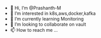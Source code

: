 - 👋 Hi, I’m @Prashanth-M
- 👀 I’m interested in k8s,aws,docker,kafka
- 🌱 I’m currently learning Monitoring
- 💞️ I’m looking to collaborate on vault
- 📫 How to reach me ...

<!---
Prashanth-M/Prashanth-M is a ✨ special ✨ repository because its `README.md` (this file) appears on your GitHub profile.
You can click the Preview link to take a look at your changes.
--->
